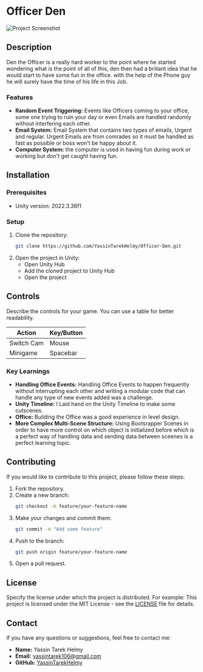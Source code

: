 # Officer Den

![Project Screenshot](https://i.imgur.com/JWWMtyb.png)

## Description
Den the Officer is a really hard worker to the point where he started wondering what is the point of all of this, den then had a briliant idea that he would start to have some fun in the office. with the help of the Phone guy he will surely have the time of his life in this Job.


### Features
- **Random Event Triggering:** Events like Officers coming to your office, some one trying to ruin your day or even Emails are handled randomly without interfering each other.
- **Email System:** Email System that contains two types of emails, Urgent and regular. Urgent Emails are from comrades so it must be handled as fast as possible or boss won't be happy about it.
- **Computer System:** the computer is used in having fun during work or working but don't get caught having fun.

## Installation

### Prerequisites
- Unity version: 2022.3.36f1

### Setup
1. Clone the repository:
    ```sh
    git clone https://github.com/YassinTarekHelmy/Officer-Den.git
    ```
2. Open the project in Unity:
    - Open Unity Hub
    - Add the cloned project to Unity Hub
    - Open the project

## Controls

Describe the controls for your game. You can use a table for better readability.

| Action      | Key/Button         |
|-------------|--------------------|
| Switch Cam  | Mouse              |
| Minigame    | Spacebar           |


### Key Learnings
- **Handling Office Events:** Handling Office Events to happen frequently without interrupting each other and writing a modular code that can handle any type of new events added was a challenge.
- **Unity Timeline:** I Laid hand on the Unity Timeline to make some cutscenes.
- **Office:** Building the Office was a good experience in level design.
- **More Complex Multi-Scene Structure:** Using Bootsrapper Scenes in order to have more control on which object is initialized before which is a perfect way of handling data and sending data between sceenes is a perfect learning topic.

## Contributing

If you would like to contribute to this project, please follow these steps:

1. Fork the repository.
2. Create a new branch:
    ```sh
    git checkout -b feature/your-feature-name
    ```
3. Make your changes and commit them:
    ```sh
    git commit -m "Add some feature"
    ```
4. Push to the branch:
    ```sh
    git push origin feature/your-feature-name
    ```
5. Open a pull request.

## License

Specify the license under which the project is distributed. For example:
This project is licensed under the MIT License - see the [LICENSE](LICENSE.txt) file for details.

## Contact

If you have any questions or suggestions, feel free to contact me:
- **Name:** Yassin Tarek Helmy
- **Email:** yassintarek106@gmail.com
- **GitHub:** [YassinTarekHelmy](https://github.com/YassinTarekHelmy)
